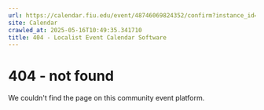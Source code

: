 ```yaml
---
url: https://calendar.fiu.edu/event/48746069824352/confirm?instance_id=48746069832549&return=https%3A%2F%2Fcalendar.fiu.edu%2Fcalendar%3Fevent_types%255B%255D%3D121722
site: Calendar
crawled_at: 2025-05-16T10:49:35.341710
title: 404 - Localist Event Calendar Software
---
```


# 404 - not found
We couldn't find the page on this community event platform.
